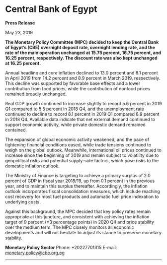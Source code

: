 # Central Bank of Egypt

**Press Release**

May 23, 2019

**The Monetary Policy Committee (MPC) decided to keep the Central Bank of Egypt’s (CBE)**
**overnight deposit rate, overnight lending rate, and the rate of the main operation unchanged**
**at 15.75 percent, 16.75 percent, and 16.25 percent, respectively. The discount rate was also**
**kept unchanged at 16.25 percent.**

Annual headline and core inflation declined to 13.0 percent and 8.1 percent in April 2019 from
14.2 percent and 8.9 percent in March 2019, respectively. This decline was supported by
favorable base effects and a lower contribution from food prices, while the contribution of nonfood prices remained broadly unchanged.

Real GDP growth continued to increase slightly to record 5.6 percent in 2019 Q1 compared to 5.5
percent in 2018 Q4, and the unemployment rate continued to decline to record 8.1 percent in
2019 Q1 compared 8.9 percent in 2018 Q4. Available data indicate that net external demand
continued to support economic activity, while private domestic demand remained contained.

The expansion of global economic activity weakened, and the pace of tightening financial
conditions eased, while trade tensions continued to weigh on the global outlook. Meanwhile,
international oil prices continued to increase since the beginning of 2019 and remain subject to
volatility due to geopolitical risks and potential supply-side factors, which pose risks to the
domestic inflation outlook.

The Ministry of Finance is targeting to achieve a primary surplus of 2.0 percent of GDP in fiscal
year 2018/19, up from 0.1 percent in the previous year, and to maintain this surplus thereafter.
Accordingly, the inflation outlook incorporates fiscal consolidation measures, which include
reaching cost recovery for most fuel products and automatic fuel price indexation to underlying
costs.

Against this background, the MPC decided that key policy rates remain appropriate at this
juncture, and consistent with achieving the inflation target of 9 percent (±3 percentage points)
in 2020 Q4 and price stability over the medium term. The MPC closely monitors all economic
developments and will not hesitate to adjust its stance to preserve monetary stability.

**Monetary Policy Sector**
Phone: +20227701315
E-mail: monetary.policy@cbe.org.eg


-----

